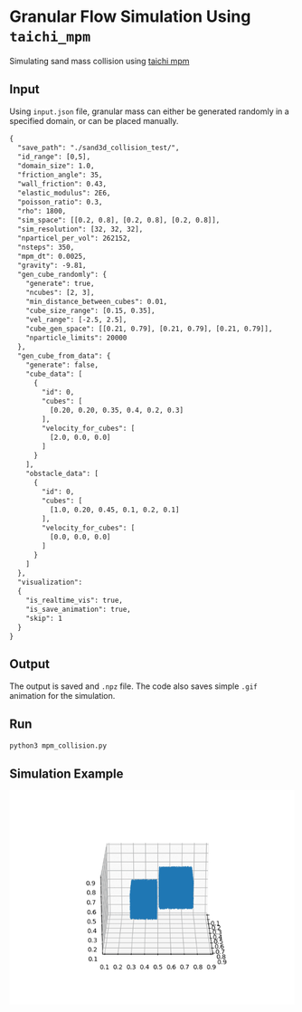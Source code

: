 # Granular Flow Simulation Using `taichi_mpm`
Simulating sand mass collision using [taichi mpm](https://github.com/taichi-dev/taichi_elements)

## Input
Using `input.json` file, granular mass can either be generated randomly in a specified domain,
or can be placed manually.

```shell
{
  "save_path": "./sand3d_collision_test/",
  "id_range": [0,5],
  "domain_size": 1.0,
  "friction_angle": 35,
  "wall_friction": 0.43,
  "elastic_modulus": 2E6,
  "poisson_ratio": 0.3,
  "rho": 1800,
  "sim_space": [[0.2, 0.8], [0.2, 0.8], [0.2, 0.8]],
  "sim_resolution": [32, 32, 32],
  "nparticel_per_vol": 262152,
  "nsteps": 350,
  "mpm_dt": 0.0025,
  "gravity": -9.81,
  "gen_cube_randomly": {
    "generate": true,
    "ncubes": [2, 3],
    "min_distance_between_cubes": 0.01,
    "cube_size_range": [0.15, 0.35],
    "vel_range": [-2.5, 2.5],
    "cube_gen_space": [[0.21, 0.79], [0.21, 0.79], [0.21, 0.79]],
    "nparticle_limits": 20000
  },
  "gen_cube_from_data": {
    "generate": false,
    "cube_data": [
      {
        "id": 0,
        "cubes": [
          [0.20, 0.20, 0.35, 0.4, 0.2, 0.3]
        ],
        "velocity_for_cubes": [
          [2.0, 0.0, 0.0]
        ]
      }
    ],
    "obstacle_data": [
      {
        "id": 0,
        "cubes": [
          [1.0, 0.20, 0.45, 0.1, 0.2, 0.1]
        ],
        "velocity_for_cubes": [
          [0.0, 0.0, 0.0]
        ]
      }
    ]
  },
  "visualization":
  {
    "is_realtime_vis": true,
    "is_save_animation": true,
    "skip": 1
  }
}
```

## Output
The output is saved and `.npz` file. The code also saves simple `.gif` animation for the simulation. 

## Run
```shell
python3 mpm_collision.py
```

## Simulation Example
![Sand collision example](example.gif)



